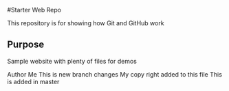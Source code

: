 #Starter Web Repo

This repository is for showing how Git and GitHub work

## Purpose

Sample website with plenty of files for demos

Author 
Me
This is new branch changes
My copy right added to this file
This is added in master
